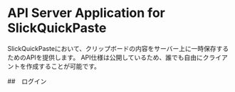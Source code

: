 # API Server Application for SlickQuickPaste

SlickQuickPasteにおいて、クリップボードの内容をサーバー上に一時保存するためのAPIを提供します。
API仕様は公開しているため、誰でも自由にクライアントを作成することが可能です。

##　ログイン
